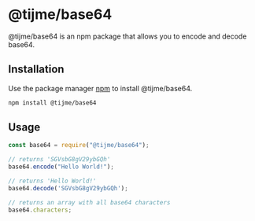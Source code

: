 # @tijme/base64

@tijme/base64 is an npm package that allows you to encode and decode base64.

## Installation

Use the package manager [npm](https://docs.npmjs.com/downloading-and-installing-node-js-and-npm) to install @tijme/base64.

```bash
npm install @tijme/base64
```

## Usage

```javascript
const base64 = require("@tijme/base64");

// returns 'SGVsbG8gV29ybGQh'
base64.encode("Hello World!");

// returns 'Hello World!'
base64.decode('SGVsbG8gV29ybGQh');

// returns an array with all base64 characters
base64.characters;
```
